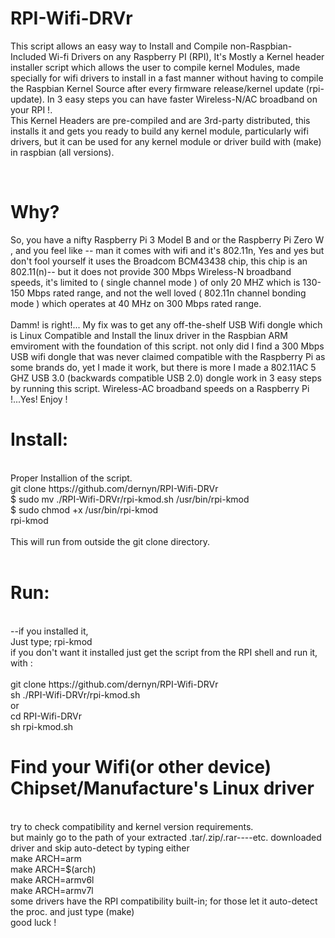 # RPI-Wifi-DRVr
This script allows an easy way to Install and Compile non-Raspbian-Included Wi-fi Drivers on any Raspberry PI (RPI), It's Mostly a Kernel header installer script which allows the user to compile kernel Modules, made specially for wifi drivers to install in a fast manner without having to compile the Raspbian Kernel Source after every firmware release/kernel update (rpi-update). In 3 easy steps you can have faster Wireless-N/AC broadband on your RPI !.
<br>
This Kernel Headers are pre-compiled and are 3rd-party distributed, this installs it and gets you ready to build any kernel module, particularly wifi drivers, but it can be used for any kernel module or driver build with (make) in raspbian (all versions).

<br>
<h1>Why?</h1>
So, you have a nifty Raspberry Pi 3 Model B and or the Raspberry Pi Zero W , and you feel like -- man it comes with wifi and it's 802.11n, Yes and yes but don't fool yourself it uses the Broadcom BCM43438 chip, this chip is an 802.11(n)-- but it does not provide 300 Mbps Wireless-N broadband speeds, it's limited to ( single channel mode ) of only 20 MHZ which is 130-150 Mbps rated range, and not the well loved ( 802.11n channel bonding mode ) which operates at 40 MHz on 300 Mbps rated range.
<br>
<br>
Damm! is right!...
My fix was to get any off-the-shelf USB Wifi dongle which is Linux Compatible and Install the linux driver in the Raspbian ARM emviroment with the foundation of this script.
not only did I find a 300 Mbps USB wifi dongle that was never claimed compatible with the Raspberry Pi as some brands do, yet I made it work, but there is more I made a 802.11AC 5 GHZ USB 3.0 (backwards compatible USB 2.0) dongle work in 3 easy steps by running this script. Wireless-AC broadband speeds on a Raspberry Pi !...Yes!  Enjoy !
<br>
<h1> Install:</h1>
<br>
Proper Installion of the script.
<br>
git clone https://github.com/dernyn/RPI-Wifi-DRVr
<br>
 $  sudo mv ./RPI-Wifi-DRVr/rpi-kmod.sh /usr/bin/rpi-kmod
<br>
 $  sudo chmod +x /usr/bin/rpi-kmod
<br>
 rpi-kmod
<br>
<br>
This will run from outside the git clone directory.
<br>
<br>
<h1> Run:</h1>
<br>
--if you installed it,
<br>
Just type;    rpi-kmod 
<br>
if you don't want it installed just get the script from the RPI shell and run it, with :
<td>
<br>
<br>
git clone https://github.com/dernyn/RPI-Wifi-DRVr
<br>
sh ./RPI-Wifi-DRVr/rpi-kmod.sh
<br>
or
<br>
cd RPI-Wifi-DRVr
<br>
sh rpi-kmod.sh
<br>
<h1>Find your Wifi(or other device) Chipset/Manufacture's Linux driver</h1>
<br>
try to check compatibility and kernel version requirements.
<br>
but mainly go to the path of your extracted .tar/.zip/.rar----etc. downloaded driver and skip auto-detect by typing either
<br>
make ARCH=arm
<br>
make ARCH=$(arch)
<br>
make ARCH=armv6l 
<br>
make ARCH=armv7l
<br>
some drivers have the RPI compatibility built-in; for those let it auto-detect the proc. and just type (make)
<br>
good luck !

